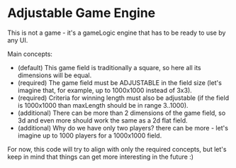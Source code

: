 # Adjustable Game Engine

This is not a game - it's a gameLogic engine that has to be ready to use by any UI.

Main concepts:
- (default) This game field is traditionally a square, so here all its dimensions will be equal.
- (required) The game field must be ADJUSTABLE in the field size (let's imagine that, for example, up to 1000x1000 instead of 3x3).
- (required) Criteria for winning length must also be adjustable (if the field is 1000x1000 than maxLength should be in range 3..1000).
- (additional) There can be more than 2 dimensions of the game field, so 3d and even more should work the same as a 2d flat field.
- (additional) Why do we have only two players? there can be more - let's imagine up to 1000 players for a 1000x1000 field.

For now, this code will try to align with only the required concepts, but let's keep in mind that things can get more interesting in the future :)
